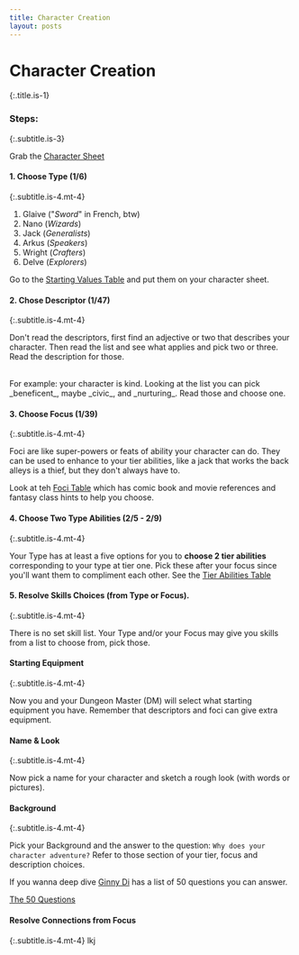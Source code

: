 ```yaml
---
title: Character Creation
layout: posts
---
```


# Character Creation 
{:.title.is-1} 

### Steps:
{:.subtitle.is-3} 

Grab the [Character Sheet](/assets/pdfs/CharacterSheet.pdf)

#### 1. Choose Type (1/6)
{:.subtitle.is-4.mt-4} 

1. Glaive ("_Sword_" in French, btw)
2. Nano   (_Wizards_)
3. Jack   (_Generalists_)
4. Arkus  (_Speakers_)
5. Wright (_Crafters_)
6. Delve  (_Explorers_)

Go to the [Starting Values Table](/tables/starting_values) and put them on your character sheet. 


#### 2. Chose Descriptor (1/47)
{:.subtitle.is-4.mt-4} 

Don't read the descriptors, first find an adjective or two that describes your character. Then read the list and see what applies and pick two or three. Read the description for those.

<br>
For example: your character is kind.  
Looking at the list you can pick _beneficent_, maybe _civic_, and _nurturing_.  
Read those and choose one.   


#### 3. Choose Focus (1/39)
{:.subtitle.is-4.mt-4} 

Foci are like super-powers or feats of ability your character can do. They can be used to enhance to your tier abilities, like a jack that works the back alleys is a thief, but they don't always have to. 

Look at teh [Foci Table](/tables/foci) which has comic book and movie references and fantasy class hints to help you choose. 


#### 4. Choose Two Type Abilities (2/5 - 2/9)
{:.subtitle.is-4.mt-4} 

Your Type has at least a five options for you to __choose 2 tier abilities__ corresponding to your type at tier one. Pick these after your focus since you'll want them to compliment each other. See the [Tier Abilities Table](/tables/tier_abilities.md)


#### 5. Resolve Skills Choices (from Type or Focus).
{:.subtitle.is-4.mt-4} 

There is no set skill list. 
Your Type and/or your Focus may give you skills from a list to choose from, pick those.  


#### Starting Equipment  
{:.subtitle.is-4.mt-4} 

Now you and your Dungeon Master (DM) will select what starting equipment you have. Remember that descriptors and foci can give extra equipment. 


#### Name & Look
{:.subtitle.is-4.mt-4} 

Now pick a name for your character and sketch a rough look (with words or pictures). 


#### Background
{:.subtitle.is-4.mt-4} 

Pick your Background and the answer to the question:  `Why does your character adventure?` Refer to those section of your tier, focus and description choices. 

If you wanna deep dive [Ginny Di](https://youtu.be/OCrCrn2vuAc) has a list of 50 questions you can answer. 

[The 50 Questions](50-questions)


#### Resolve Connections from Focus
{:.subtitle.is-4.mt-4}
lkj
<br>